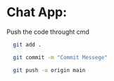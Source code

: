 # Chat App:

Push the code throught cmd
```bash
  git add .
```
```bash
  git commit -m "Commit Messege"
```
```bash
  git push -u origin main 
```